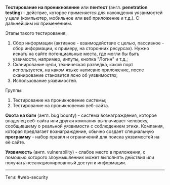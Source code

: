 **Тестирование на проникновение** или **пентест** (англ. **penetration testing**) - действие, которое применяется для нахождения уязвимостей у цели (компьютер, мобильное или веб приложение и т.д.). С дальнейшим их применением.

Этапы такого тестирования:
1. Сбор информации (активное - взаимодействие с целью, пассивное - сбор информации, к примеру, на сторонних ресурсах). Нужно искать на сайте потенциальные места, где могли бы быть узвимости, например, инпуты, кнопка "Логин" и т.д.;
2. Сканирование цели, техническая разведка, какой порт используется, на каком языке написано приложение, после сканирование становится ясно об уязвимостях;
3. Использование уязвимостей.

Группы:
1. Тестирование на проникновение системы;
2. Тестирование на проникновения веб-сайта.

**Охота на баги** (англ. bug bounty) - система вознаграждения, которое владелец веб-сайта или другая компания выплачивает человеку, сообщившему о реальной уязвимости с соблюдением этики.
Компания, которая предлагает вознаграждение, обычно создает специальную **программу** - набор правил и ограничений для поиска уязвимостей на её сайте.

**Уязвимость** (англ. vulnerability) - слабое место в приложении, с помощью которого злоумышленник может выполнять действия или получать несанкционированный доступ к информации.

---
Теги: #web-security